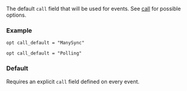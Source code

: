 The default `call` field that will be used for events. See [call](events.html#call) for possible options.

### Example

```zap
opt call_default = "ManySync"
```

```zap
opt call_default = "Polling"
```

### Default

Requires an explicit `call` field defined on every event.

